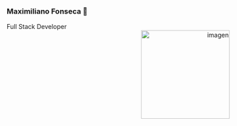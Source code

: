 ### Maximiliano Fonseca 👋
<div>
  <div >
  Full Stack Developer
  </div >
  <div align="end"><img src="https://www.ceupe.com/images/easyblog_articles/3583/b2ap3_large_profesion-de-programador-web.jpg" alt="imagen" width="200" /></div>
</div>
<!--
**Maxi-95/Maxi-95** is a ✨ _special_ ✨ repository because its `README.md` (this file) appears on your GitHub profile.

Here are some ideas to get you started:

- 🔭 I’m currently working on ...
- 🌱 I’m currently learning ...
- 👯 I’m looking to collaborate on ...
- 🤔 I’m looking for help with ...
- 💬 Ask me about ...
- 📫 How to reach me: ...
- 😄 Pronouns: ...
- ⚡ Fun fact: ...
-->
